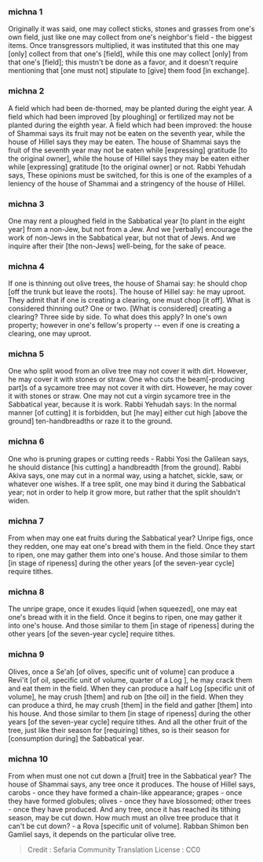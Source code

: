 
### michna 1
Originally it was said, one may collect sticks, stones and grasses from one's own field, just like one may collect from one's neighbor's field - the biggest items. Once transgressors multiplied, it was instituted that this one may [only] collect from that one's [field], while this one may collect [only] from that one's [field]; this mustn't be done as a favor, and it doesn't require mentioning that [one must not] stipulate to [give] them food [in exchange].

### michna 2
A field which had been de-thorned, may be planted during the eight year. A field which had been improved [by ploughing] or fertilized may not be planted during the eighth year. A field which had been improved: the house of Shammai says its fruit may not be eaten on the seventh year, while the house of Hillel says they may be eaten. The house of Shammai says the fruit of the seventh year may not be eaten while [expressing] gratitude [to the original owner], while the house of Hillel says they may be eaten either while [expressing] gratitude [to the original owner] or not. Rabbi Yehudah says, These opinions must be switched, for this is one of the examples of a leniency of the house of Shammai and a stringency of the house of Hillel.

### michna 3
One may rent a ploughed field in the Sabbatical year [to plant in the eight year] from a non-Jew, but not from a Jew. And we [verbally] encourage the work of non-Jews in the Sabbatical year, but not that of Jews. And we inquire after their [the non-Jews] well-being, for the sake of peace.

### michna 4
If one is thinning out olive trees, the house of Shamai say: he should chop [off the trunk but leave the roots]. The house of Hillel say: he may uproot. They admit that if one is creating a clearing, one must chop [it off]. What is considered thinning out? One or two. [What is considered] creating a clearing? Three side by side. To what does this apply? In one's own property; however in one's fellow's property -- even if one is creating a clearing, one may uproot.

### michna 5
One who split wood from an olive tree may not cover it with dirt. However, he may cover it with stones or straw. One who cuts the beam[-producing part]s of a sycamore tree may not cover it with dirt. However, he may cover it with stones or straw. One may not cut a virgin sycamore tree in the Sabbatical year, because it is work. Rabbi Yehudah says: In the normal manner [of cutting] it is forbidden, but [he may] either cut high [above the ground] ten-handbreadths or raze it to the ground.

### michna 6
One who is pruning grapes or cutting reeds - Rabbi Yosi the Galilean says, he should distance [his cutting] a handbreadth [from the ground]. Rabbi Akiva says, one may cut in a normal way, using a hatchet, sickle, saw, or whatever one wishes. If a tree split, one may bind it during the Sabbatical year; not in order to help it grow more, but rather that the split shouldn't widen.

### michna 7
From when may one eat fruits during the Sabbatical year? Unripe figs, once they redden, one may eat one's bread with them in the field. Once they start to ripen, one may gather them into one's house. And those similar to them [in stage of ripeness] during the other years [of the seven-year cycle] require tithes.

### michna 8
The unripe grape, once it exudes liquid [when squeezed], one may eat one's bread with it in the field. Once it begins to ripen, one may gather it into one's house. And those similar to them [in stage of ripeness] during the other years [of the seven-year cycle] require tithes.

### michna 9
Olives, once a Se'ah [of olives, specific unit of volume] can produce a Revi'it [of oil, specific unit of volume, quarter of a Log ], he may crack them and eat them in the field. When they can produce a half Log [specific unit of volume], he may crush [them] and rub on [the oil] in the field. When they can produce a third, he may crush [them] in the field and gather [them] into his house. And those similar to them [in stage of ripeness] during the other years [of the seven-year cycle] require tithes. And all the other fruit of the tree, just like their season for [requiring] tithes, so is their season for [consumption during] the Sabbatical year.

### michna 10
From when must one not cut down a [fruit] tree in the Sabbatical year? The house of Shammai says, any tree once it produces. The house of Hillel says, carobs - once they have formed a chain-like appearance; grapes - once they have formed globules; olives - once they have blossomed; other trees - once they have produced. And any tree, once it has reached its tithing season, may be cut down. How much must an olive tree produce that it can't be cut down? - a Rova [specific unit of volume]. Rabban Shimon ben Gamliel says, it depends on the particular olive tree.

>Credit : Sefaria Community Translation
>License : CC0